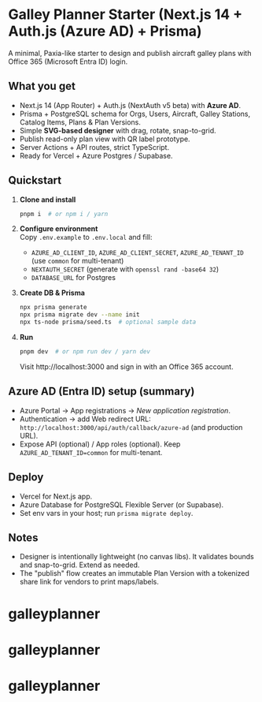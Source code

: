 # Galley Planner Starter (Next.js 14 + Auth.js (Azure AD) + Prisma)

A minimal, Paxia-like starter to design and publish aircraft galley plans with Office 365 (Microsoft Entra ID) login.

## What you get
- Next.js 14 (App Router) + Auth.js (NextAuth v5 beta) with **Azure AD**.
- Prisma + PostgreSQL schema for Orgs, Users, Aircraft, Galley Stations, Catalog Items, Plans & Plan Versions.
- Simple **SVG-based designer** with drag, rotate, snap-to-grid.
- Publish read-only plan view with QR label prototype.
- Server Actions + API routes, strict TypeScript.
- Ready for Vercel + Azure Postgres / Supabase.

## Quickstart
1. **Clone and install**  
   ```bash
   pnpm i  # or npm i / yarn
   ```

2. **Configure environment**  
   Copy `.env.example` to `.env.local` and fill:
   - `AZURE_AD_CLIENT_ID`, `AZURE_AD_CLIENT_SECRET`, `AZURE_AD_TENANT_ID` (use `common` for multi-tenant)
   - `NEXTAUTH_SECRET` (generate with `openssl rand -base64 32`)
   - `DATABASE_URL` for Postgres

3. **Create DB & Prisma**  
   ```bash
   npx prisma generate
   npx prisma migrate dev --name init
   npx ts-node prisma/seed.ts  # optional sample data
   ```

4. **Run**  
   ```bash
   pnpm dev  # or npm run dev / yarn dev
   ```
   Visit http://localhost:3000 and sign in with an Office 365 account.

## Azure AD (Entra ID) setup (summary)
- Azure Portal → App registrations → *New application registration*.
- Authentication → add Web redirect URL: `http://localhost:3000/api/auth/callback/azure-ad` (and production URL).
- Expose API (optional) / App roles (optional). Keep `AZURE_AD_TENANT_ID=common` for multi-tenant.

## Deploy
- Vercel for Next.js app.
- Azure Database for PostgreSQL Flexible Server (or Supabase).
- Set env vars in your host; run `prisma migrate deploy`.

## Notes
- Designer is intentionally lightweight (no canvas libs). It validates bounds and snap-to-grid. Extend as needed.
- The "publish" flow creates an immutable Plan Version with a tokenized share link for vendors to print maps/labels.
# galleyplanner
# galleyplanner
# galleyplanner
